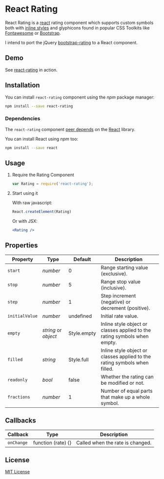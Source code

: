 # React Rating

React Rating is a [react](https://github.com/facebook/react) rating component which supports custom symbols both with [inline styles](https://facebook.github.io/react/tips/inline-styles.html) and glyphicons found in popular CSS Toolkits like [Fontawesome](http://fortawesome.github.io/Font-Awesome/icons/) or [Bootstrap](http://getbootstrap.com/components/).

I intend to port the jQuery [bootstrap-rating](https://github.com/dreyescat/bootstrap-rating) to a React component.

## Demo

See [react-rating](http://dreyescat.github.io/react-rating/) in action.

## Installation

You can install `react-rating` component using the *npm* package manager:

```bash
npm install --save react-rating
```

### Dependencies

The `react-rating` component [peer depends](https://docs.npmjs.com/files/package.json#peerdependencies) on the [React](http://facebook.github.io/react/) library.

You can install React using *npm* too:

```bash
npm install --save react
```

## Usage

1. Require the Rating Component

    ```javascript
    var Rating = require('react-rating');
    ```

2. Start using it

    With raw javascript:

    ```javascript
    React.createElement(Rating)
    ```

    Or with JSX:

    ```jsx
    <Rating />
    ```

## Properties

Property      | Type                    | Default              | Description
---           | ---                     | ---                  | ---
`start`       | *number*                | 0                    | Range starting value (exclusive).
`stop`        | *number*                | 5                    | Range stop value (inclusive).
`step`        | *number*                | 1                    | Step increment (negative) or decrement (positive).
`initialValue`| *number*                | undefined            | Initial rate value.
`empty`       | *string* or *object*    | Style.empty          | Inline style object or classes applied to the rating symbols when empty.
`filled`      | *string*                | Style.full           | Inline style object or classes applied to the rating symbols when filled.
`readonly`    | *bool*                  | false                | Whether the rating can be modified or not.
`fractions`   | *number*                | 1                    | Number of equal parts that make up a whole symbol.

## Callbacks

Callback      | Type                    | Description
---           | ---                     | ---
`onChange`    | function (rate) {}      | Called when the rate is changed.

## License

[MIT License](https://github.com/dreyescat/react-rating/blob/master/LICENSE.md)
